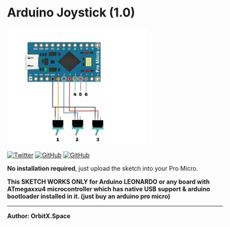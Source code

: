 # Arduino Joystick (1.0)

![Pro Micro Joystick](SchematicOG.jpg)

<a href='https://twitter.com/OrbitX_Space?t=jEPMn_Dx5wny0qKDew298Q&s=08' target="_blank"><img alt='Twitter' src='https://img.shields.io/badge/OrbitX.Space-100000?style=flat&logo=Twitter&logoColor=white&labelColor=08a4f6&color=2f3136'/></a>
<a href='' target="_blank"><img alt='GitHub' src='https://img.shields.io/badge/GitHub-Passing-100000?style=flat&logo=GitHub&logoColor=white&labelColor=2b3838&color=2aae48'/></a>
<a href='' target="_blank"><img alt='GitHub' src='https://img.shields.io/badge/License-MIT-100000?style=flat&logo=GitHub&logoColor=white&labelColor=2b3838&color=c7ba00'/></a>

**No installation required**, just upload the sketch into your Pro Micro.

**This SKETCH WORKS ONLY for Arduino LEONARDO or any board with ATmegaxxu4 microcontroller which has native USB support & arduino bootloader installed in it. (just buy an arduino pro micro)**

***

**Author: OrbitX.Space**
